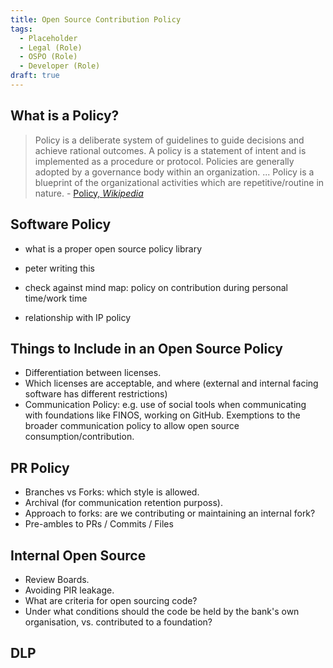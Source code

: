 ```yaml
---
title: Open Source Contribution Policy
tags:
  - Placeholder
  - Legal (Role)
  - OSPO (Role)
  - Developer (Role)
draft: true
---
```


## What is a Policy?

> Policy is a deliberate system of guidelines to guide decisions and achieve rational outcomes. A policy is a statement of intent and is implemented as a procedure or protocol. Policies are generally adopted by a governance body within an organization.  ... Policy is a blueprint of the organizational activities which are repetitive/routine in nature. - [Policy, _Wikipedia_](https://en.wikipedia.org/wiki/Policy)

## Software Policy




- what is a proper open source policy library

- peter writing this

- check against mind map: policy on contribution during personal time/work time

- relationship with IP policy


## Things to Include in an Open Source Policy

- Differentiation between licenses.
- Which licenses are acceptable, and where (external and internal facing software has different restrictions)
- Communication Policy: e.g. use of social tools when communicating with foundations like FINOS, working on GitHub.  Exemptions to the broader communication policy to allow open source consumption/contribution.

## PR Policy

- Branches vs Forks: which style is allowed.  
- Archival (for communication retention purposs).
- Approach to forks:  are we contributing or maintaining an internal fork?
- Pre-ambles to PRs / Commits / Files

## Internal Open Source

 - Review Boards.  
 - Avoiding PIR leakage.
 - What are criteria for open sourcing code?
 - Under what conditions should the code be held by the bank's own organisation, vs. contributed to a foundation?
 
 
 ## DLP

